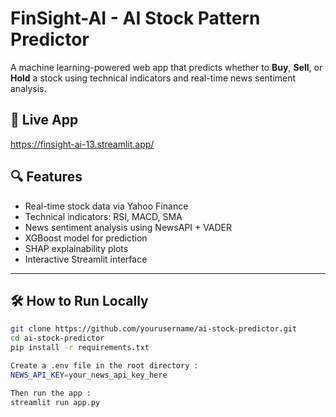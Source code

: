 # FinSight-AI - AI Stock Pattern Predictor

A machine learning-powered web app that predicts whether to **Buy**, **Sell**, or **Hold** a stock using technical indicators and real-time news sentiment analysis.

## 🚀 Live App
https://finsight-ai-13.streamlit.app/


## 🔍 Features

- Real-time stock data via Yahoo Finance
- Technical indicators: RSI, MACD, SMA
- News sentiment analysis using NewsAPI + VADER
- XGBoost model for prediction
- SHAP explainability plots
- Interactive Streamlit interface

---

## 🛠️ How to Run Locally

```bash
git clone https://github.com/yourusername/ai-stock-predictor.git
cd ai-stock-predictor
pip install -r requirements.txt

Create a .env file in the root directory :
NEWS_API_KEY=your_news_api_key_here

Then run the app :
streamlit run app.py

